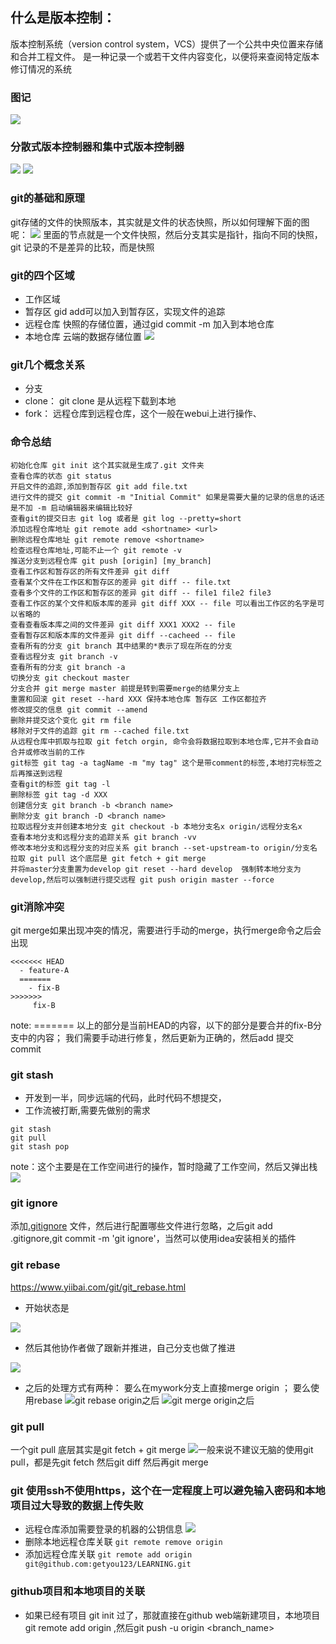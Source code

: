 ## 什么是版本控制：
版本控制系统（version control system，VCS）提供了一个公共中央位置来存储和合并工程文件。
是一种记录一个或若干文件内容变化，以便将来查阅特定版本修订情况的系统

### 图记
![](https://raw.githubusercontent.com/getyou123/git_pic_use/master/zz202301180939499.png)

### 分散式版本控制器和集中式版本控制器
![](https://raw.githubusercontent.com/getyou123/git_pic_use/master/zz202301171514687.png)
![](https://raw.githubusercontent.com/getyou123/git_pic_use/master/zz202301171515498.png)

### git的基础和原理
git存储的文件的快照版本，其实就是文件的状态快照，所以如何理解下面的图呢：
![](https://raw.githubusercontent.com/getyou123/git_pic_use/master/zz202301171635125.png)
里面的节点就是一个文件快照，然后分支其实是指针，指向不同的快照，git 记录的不是差异的比较，而是快照

### git的四个区域
- 工作区域
- 暂存区 gid add可以加入到暂存区，实现文件的追踪
- 远程仓库 快照的存储位置，通过gid commit -m 加入到本地仓库
- 本地仓库 云端的数据存储位置
![](https://raw.githubusercontent.com/getyou123/git_pic_use/master/zz202301171436549.png)


### git几个概念关系
- 分支
- clone： git clone 是从远程下载到本地
- fork： 远程仓库到远程仓库，这个一般在webui上进行操作、

### 命令总结

```shell
初始化仓库 git init 这个其实就是生成了.git 文件夹
查看仓库的状态 git status 
开启文件的追踪,添加到暂存区 git add file.txt
进行文件的提交 git commit -m "Initial Commit" 如果是需要大量的记录的信息的话还是不加 -m 启动编辑器来编辑比较好
查看git的提交日志 git log 或者是 git log --pretty=short
添加远程仓库地址 git remote add <shortname> <url>
删除远程仓库地址 git remote remove <shortname>
检查远程仓库地址,可能不止一个 git remote -v 
推送分支到远程仓库 git push [origin] [my_branch]
查看工作区和暂存区的所有文件差异 git diff
查看某个文件在工作区和暂存区的差异 git diff -- file.txt
查看多个文件的工作区和暂存区的差异 git diff -- file1 file2 file3
查看工作区的某个文件和版本库的差异 git diff XXX -- file 可以看出工作区的名字是可以省略的
查看查看版本库之间的文件差异 git diff XXX1 XXX2 -- file
查看暂存区和版本库的文件差异 git diff --cacheed -- file
查看所有的分支 git branch 其中结果的*表示了现在所在的分支
查看远程分支 git branch -v
查看所有的分支 git branch -a
切换分支 git checkout master
分支合并 git merge master 前提是转到需要merge的结果分支上
重置和回滚 git reset --hard XXX 保持本地仓库 暂存区 工作区都拉齐
修改提交的信息 git commit --amend
删除并提交这个变化 git rm file
移除对于文件的追踪 git rm --cached file.txt
从远程仓库中抓取与拉取 git fetch orgin, 命令会将数据拉取到本地仓库,它并不会自动合并或修改当前的工作
git标签 git tag -a tagName -m "my tag" 这个是带comment的标签,本地打完标签之后再推送到远程
查看git的标签 git tag -l
删除标签 git tag -d XXX
创建信分支 git branch -b <branch name>
删除分支 git branch -D <branch name>
拉取远程分支并创建本地分支 git checkout -b 本地分支名x origin/远程分支名x
查看本地分支和远程分支的追踪关系 git branch -vv
修改本地分支和远程分支的对应关系 git branch --set-upstream-to origin/分支名
拉取 git pull 这个底层是 git fetch + git merge 
并将master分支重置为develop git reset --hard develop  强制转本地分支为develop,然后可以强制进行提交远程 git push origin master --force
```



### git消除冲突
git merge如果出现冲突的情况，需要进行手动的merge，执行merge命令之后会出现
```shell
<<<<<<< HEAD
  - feature-A
  =======
    - fix-B
>>>>>>> 
     fix-B
```
note:
======= 以上的部分是当前HEAD的内容，以下的部分是要合并的fix-B分支中的内容；
我们需要手动进行修复，然后更新为正确的，然后add 提交 commit


### git stash
- 开发到一半，同步远端的代码，此时代码不想提交，
- 工作流被打断,需要先做别的需求
```shell
git stash
git pull
git stash pop
```
note：这个主要是在工作空间进行的操作，暂时隐藏了工作空间，然后又弹出栈![](https://raw.githubusercontent.com/getyou123/git_pic_use/master/zz202301171742603.png)

### git ignore
添加[.gitignore](..%2F..%2F.gitignore) 文件，然后进行配置哪些文件进行忽略，之后git add .gitignore,git commit
 -m 'git ignore'，当然可以使用idea安装相关的插件

### git rebase 
https://www.yiibai.com/git/git_rebase.html
- 开始状态是 

![](https://raw.githubusercontent.com/getyou123/git_pic_use/master/zz202301171804765.png)
- 然后其他协作者做了跟新并推进，自己分支也做了推进 
 
![](https://raw.githubusercontent.com/getyou123/git_pic_use/master/zz202301171806277.png)

- 之后的处理方式有两种： 要么在mywork分支上直接merge origin ； 要么使用rebase
  ![git rebase origin之后](https://raw.githubusercontent.com/getyou123/git_pic_use/master/zz202301171810742.png)
  ![git merge origin之后](https://raw.githubusercontent.com/getyou123/git_pic_use/master/zz202301171811223.png)

### git pull 
一个git pull 底层其实是git fetch + git merge
![](https://raw.githubusercontent.com/getyou123/git_pic_use/master/zz202301171801408.png)一般来说不建议无脑的使用git pull，都是先git fetch 然后git diff 然后再git merge


### git 使用ssh不使用https，这个在一定程度上可以避免输入密码和本地项目过大导致的数据上传失败
- 远程仓库添加需要登录的机器的公钥信息 ![](https://raw.githubusercontent.com/getyou123/git_pic_use/master/zz202301181037535.png)
- 删除本地远程仓库关联  ``` git remote remove origin ```
- 添加远程仓库关联 ``` git remote add origin git@github.com:getyou123/LEARNING.git ```

### github项目和本地项目的关联
- 如果已经有项目 git init 过了，那就直接在github web端新建项目，本地项目git remote add origin <url>,然后git push -u origin <branch_name>